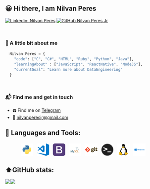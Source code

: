 ## :grinning: Hi there, I am Nilvan Peres

[![Linkedin: Nilvan Peres](https://img.shields.io/badge/-NilvanPeres-blue?style=flat-square&logo=Linkedin&logoColor=white&link=https://www.linkedin.com/in/NilvanPeres/)](https://www.linkedin.com/in/nilvan-peres-costa-594611182/)
[![GitHub Nilvan Peres Jr](https://img.shields.io/github/followers/juninhigh?label=follow&style=social)](https://github.com/juninhigh)

<br/>

### :tada: A little bit about me

``` Python
  Nilvan Peres = {
    "code": ["C", "C#", "HTML", "Ruby", "Python", "Java"],
    "learningAbout" : ["JavaScript", "ReactNative", "NodeJS"],
    "currentGoal": "Learn more about DataEngineering"
  }
```
<br/>

### :mailbox_with_mail: Find me and get in touch

- :phone: Find me on [Telegram](https://t.me/juninhigh)
- :email: nilvanperesjr@gmail.com

## 🧰 Languages and Tools:
<p align="center">
<img src="https://raw.githubusercontent.com/github/explore/80688e429a7d4ef2fca1e82350fe8e3517d3494d/topics/python/python.png" alt="Python" height="40" style="vertical-align:top; margin:4px">
<img src="https://raw.githubusercontent.com/github/explore/80688e429a7d4ef2fca1e82350fe8e3517d3494d/topics/visual-studio-code/visual-studio-code.png" alt="VS Code" height="40" style="vertical-align:top; margin:4px">
<img src="https://raw.githubusercontent.com/github/explore/80688e429a7d4ef2fca1e82350fe8e3517d3494d/topics/bootstrap/bootstrap.png" alt="Bootstrap" height="40" style="vertical-align:top; margin:4px">
<img src="https://raw.githubusercontent.com/github/explore/80688e429a7d4ef2fca1e82350fe8e3517d3494d/topics/mysql/mysql.png" alt="MySQL" height="40" style="vertical-align:top; margin:4px">
<img src="https://raw.githubusercontent.com/github/explore/80688e429a7d4ef2fca1e82350fe8e3517d3494d/topics/git/git.png" alt="Git" height="40" style="vertical-align:top; margin:4px">
<img src="https://raw.githubusercontent.com/github/explore/80688e429a7d4ef2fca1e82350fe8e3517d3494d/topics/terminal/terminal.png" alt="Terminal" height="40" style="vertical-align:top; margin:4px">
<img src="https://raw.githubusercontent.com/github/explore/80688e429a7d4ef2fca1e82350fe8e3517d3494d/topics/linux/linux.png" alt="Linux" height="40" style="vertical-align:top; margin:4px" alt="Windows" height="40" style="vertical-align:top; margin:4px">
<img src="https://raw.githubusercontent.com/github/explore/80688e429a7d4ef2fca1e82350fe8e3517d3494d/topics/windows/windows.png" alt="Windows" height="40" style="vertical-align:top; margin:4px">
</p>

## :arrow_up:GitHub stats:
<a href="https://github.com/juninhigh/github-readme-stats">
  <img align="left" height='150px' src="https://github-readme-stats.vercel.app/api/top-langs/?username=juninhigh&hide=jupyter%20notebook,html&layout=compact&theme=dracula" />
</a>

<a href="https://github.com/juninhigh/github-readme-statst">
  <img align="left"  height='150px' src="https://github-readme-stats.vercel.app/api?username=juninhigh&show_icons=true&theme=dracula" />
</a>

<br />


